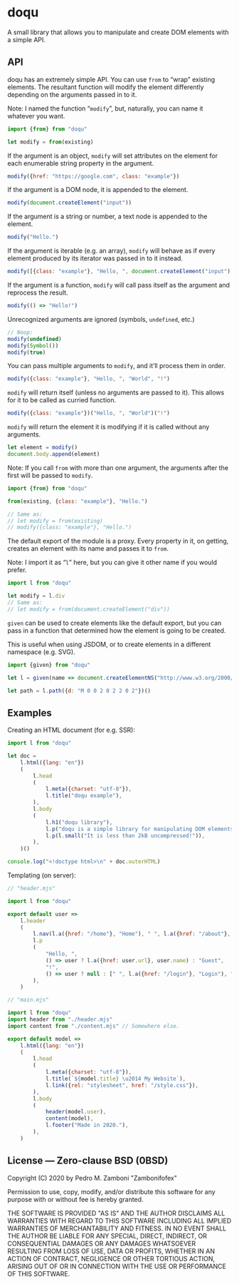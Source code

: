 doqu
===

A small library that allows you to manipulate and create DOM elements with a simple API.

API
---

doqu has an extremely simple API. You can use `from` to “wrap” existing elements. The resultant function will modify the element differently depending on the arguments passed in to it.

Note: I named the function “`modify`”, but, naturally, you can name it whatever you want.

~~~JavaScript
import {from} from "doqu"

let modify = from(existing)
~~~

If the argument is an object, `modify` will set attributes on the element for each enumerable string property in the argument.

~~~JavaScript
modify({href: "https://google.com", class: "example"})
~~~

If the argument is a DOM node, it is appended to the element.

~~~JavaScript
modify(document.createElement("input"))
~~~

If the argument is a string or number, a text node is appended to the element.

~~~JavaScript
modify("Hello.")
~~~

If the argument is iterable (e.g. an array), `modify` will behave as if every element produced by its iterator was passed in to it instead.

~~~JavaScript
modify([{class: "example"}, "Hello, ", document.createElement("input"), "!"])
~~~

If the argument is a function, `modify` will call pass itself as the argument and reprocess the result.

~~~JavaScript
modify(() => "Hello!")
~~~

Unrecognized arguments are ignored (symbols, `undefined`, etc.)

~~~JavaScript
// Noop:
modify(undefined)
modify(Symbol())
modify(true)
~~~

You can pass multiple arguments to `modify`, and it’ll process them in order.

~~~JavaScript
modify({class: "example"}, "Hello, ", "World", "!")
~~~

`modify` will return itself (unless no arguments are passed to it). This allows for it to be called as curried function.

~~~JavaScript
modify({class: "example"})("Hello, ", "World")("!")
~~~

`modify` will return the element it is modifying if it is called without any arguments.

~~~JavaScript
let element = modify()
document.body.append(element)
~~~

Note: If you call `from` with more than one argument, the arguments after the first will be passed to `modify`.

~~~JavaScript
import {from} from "doqu"

from(existing, {class: "example"}, "Hello.")

// Same as:
// let modify = from(existing)
// modify({class: "example"}, "Hello.")
~~~

The default export of the module is a proxy. Every property in it, on getting, creates an element with its name and passes it to `from`.

Note: I import it as “`l`” here, but you can give it other name if you would prefer.

~~~JavaScript
import l from "doqu"

let modify = l.div
// Same as:
// let modify = from(document.createElement("div"))
~~~

`given` can be used to create elements like the default export, but you can pass in a function that determined how the element is going to be created.

This is useful when using JSDOM, or to create elements in a different namespace (e.g. SVG).

~~~JavaScript
import {given} from "doqu"

let l = given(name => document.createElementNS("http://www.w3.org/2000/svg", name))

let path = l.path({d: "M 0 0 2 0 2 2 0 2"})()
~~~

Examples
---

Creating an HTML document (for e.g. SSR):

~~~JavaScript
import l from "doqu"

let doc =
	l.html({lang: "en"})
	(
		l.head
		(
			l.meta({charset: "utf-8"}),
			l.title("doqu example"),
		),
		l.body
		(
			l.h1("doqu library"),
			l.p("doqu is a simple library for manipulating DOM elements in JS."),
			l.p(l.small("It is less than 2kB uncompressed!")),
		),
	)()

console.log("<!doctype html>\n" + doc.outerHTML)
~~~

Templating (on server):

~~~JavaScript
// "header.mjs"

import l from "doqu"

export default user =>
	l.header
	(
		l.nav(l.a({href: "/home"}, "Home"), " ", l.a({href: "/about"}, "About"), " ", l.a({href: "/contact"}, "Contact")),
		l.p
		(
			"Hello, ",
			() => user ? l.a({href: user.url}, user.name) : "Guest",
			"!",
			() => user ? null : [" ", l.a({href: "/login"}, "Login"), " ", l.a({href: "/join"}, "Join")],
		),
	)
~~~

~~~JavaScript
// "main.mjs"

import l from "doqu"
import header from "./header.mjs"
import content from "./content.mjs" // Somewhere else.

export default model =>
	l.html({lang: "en"})
	(
		l.head
		(
			l.meta({charset: "utf-8"}),
			l.title(`${model.title} \u2014 My Website`),
			l.link({rel: "stylesheet", href: "/style.css"}),
		),
		l.body
		(
			header(model.user),
			content(model),
			l.footer("Made in 2020."),
		),
	)
~~~

License — Zero-clause BSD (0BSD)
---

Copyright (C) 2020 by Pedro M. Zamboni "Zambonifofex"

Permission to use, copy, modify, and/or distribute this software for any purpose with or without fee is hereby granted.

THE SOFTWARE IS PROVIDED "AS IS" AND THE AUTHOR DISCLAIMS ALL WARRANTIES WITH REGARD TO THIS SOFTWARE INCLUDING ALL IMPLIED WARRANTIES OF MERCHANTABILITY AND FITNESS. IN NO EVENT SHALL THE AUTHOR BE LIABLE FOR ANY SPECIAL, DIRECT, INDIRECT, OR CONSEQUENTIAL DAMAGES OR ANY DAMAGES WHATSOEVER RESULTING FROM LOSS OF USE, DATA OR PROFITS, WHETHER IN AN ACTION OF CONTRACT, NEGLIGENCE OR OTHER TORTIOUS ACTION, ARISING OUT OF OR IN CONNECTION WITH THE USE OR PERFORMANCE OF THIS SOFTWARE.
